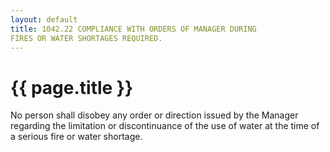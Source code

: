 ```yaml
---
layout: default 
title: 1042.22 COMPLIANCE WITH ORDERS OF MANAGER DURING
FIRES OR WATER SHORTAGES REQUIRED.
---
```


{{ page.title }}
================

No person shall disobey any order or direction issued by the Manager
regarding the limitation or discontinuance of the use of water at the
time of a serious fire or water shortage.
